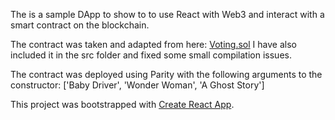 The is a sample DApp to show to to use React with Web3 and interact with a
smart contract on the blockchain.

The contract was taken and adapted from here:
[Voting.sol](https://gist.github.com/maheshmurthy/3da385a42678c3e36a8328cbe47cae5b)
I have also included it in the src folder and fixed some small compilation issues. 

The contract was deployed using Parity with the following arguments to the constructor:
['Baby Driver', 'Wonder Woman', 'A Ghost Story']

This project was bootstrapped with [Create React App](https://github.com/facebookincubator/create-react-app).
